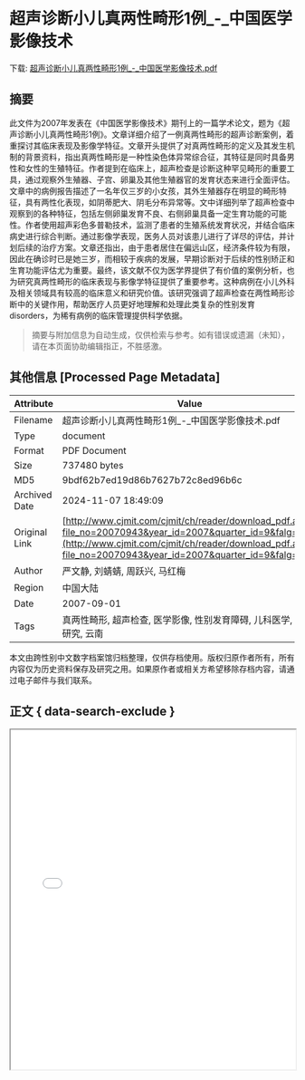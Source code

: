 # 超声诊断小儿真两性畸形1例_-_中国医学影像技术

<!-- tcd_download_link -->
下载: <a href="../超声诊断小儿真两性畸形1例_-_中国医学影像技术.pdf" download>超声诊断小儿真两性畸形1例_-_中国医学影像技术.pdf</a>
<!-- tcd_download_link_end -->

## 摘要

<!-- tcd_abstract -->
此文件为2007年发表在《中国医学影像技术》期刊上的一篇学术论文，题为《超声诊断小儿真两性畸形1例》。文章详细介绍了一例真两性畸形的超声诊断案例，着重探讨其临床表现及影像学特征。文章开头提供了对真两性畸形的定义及其发生机制的背景资料，指出真两性畸形是一种性染色体异常综合征，其特征是同时具备男性和女性的生殖特征。作者提到在临床上，超声检查是诊断这种罕见畸形的重要工具，通过观察外生殖器、子宫、卵巢及其他生殖器官的发育状态来进行全面评估。文章中的病例报告描述了一名年仅三岁的小女孩，其外生殖器存在明显的畸形特征，具有两性化表现，如阴蒂肥大、阴毛分布异常等。文中详细列举了超声检查中观察到的各种特征，包括左侧卵巢发育不良、右侧卵巢具备一定生育功能的可能性。作者使用超声彩色多普勒技术，监测了患者的生殖系统发育状况，并结合临床病史进行综合判断。通过影像学表现，医务人员对该患儿进行了详尽的评估，并计划后续的治疗方案。文章还指出，由于患者居住在偏远山区，经济条件较为有限，因此在确诊时已是她三岁，而相较于疾病的发展，早期诊断对于后续的性别矫正和生育功能评估尤为重要。最终，该文献不仅为医学界提供了有价值的案例分析，也为研究真两性畸形的临床表现与影像学特征提供了重要参考。这种病例在小儿外科及相关领域具有较高的临床意义和研究价值。该研究强调了超声检查在两性畸形诊断中的关键作用，帮助医疗人员更好地理解和处理此类复杂的性别发育 disorders，为稀有病例的临床管理提供科学依据。

<!-- tcd_abstract_end -->

> 摘要与附加信息为自动生成，仅供检索与参考。如有错误或遗漏（未知），请在本页面协助编辑指正，不胜感激。

## 其他信息 [Processed Page Metadata]

| Attribute       | Value                                  |
|-----------------|----------------------------------------|
| Filename        | 超声诊断小儿真两性畸形1例_-_中国医学影像技术.pdf                             |
| Type            | document                                 |
| Format          | PDF Document                               |
| Size            | 737480 bytes                           |
| MD5             | 9bdf62b7ed19d86b7627b72c8ed96b6c                                  |
| Archived Date   | 2024-11-07 18:49:09                             |
| Original Link   | [http://www.cjmit.com/cjmit/ch/reader/download_pdf.aspx?file_no=20070943&year_id=2007&quarter_id=9&falg=1](http://www.cjmit.com/cjmit/ch/reader/download_pdf.aspx?file_no=20070943&year_id=2007&quarter_id=9&falg=1)                         |
| Author          | 严文静, 刘蜻蜻, 周跃兴, 马红梅                               |
 | Region          | 中国大陆                               |
| Date            | 2007-09-01                                 |
| Tags            | 真两性畸形, 超声检查, 医学影像, 性别发育障碍, 儿科医学, 案例研究, 云南                                 |

本文由跨性别中文数字档案馆归档整理，仅供存档使用。版权归原作者所有，所有内容仅为历史资料保存及研究之用。如果原作者或相关方希望移除存档内容，请通过电子邮件与我们联系。

## 正文 { data-search-exclude }

<!-- tcd_main_text -->
<iframe src="../超声诊断小儿真两性畸形1例_-_中国医学影像技术.pdf" width="100%" height="600px">
    <p>无法显示PDF，请下载查看。</p>
</iframe>
<!-- tcd_main_text_end -->

